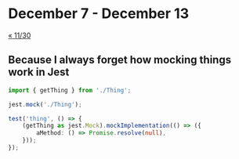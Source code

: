 # December 7 - December 13

[« 11/30](1130.md)

## Because I always forget how mocking things work in Jest

```typescript
import { getThing } from './Thing';

jest.mock('./Thing');

test('thing', () => {
    (getThing as jest.Mock).mockImplementation(() => ({
        aMethod: () => Promise.resolve(null),
    }));
});
```
